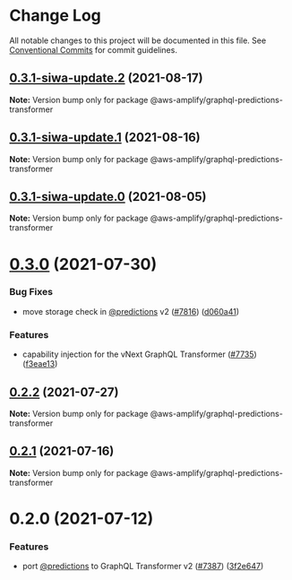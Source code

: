 # Change Log

All notable changes to this project will be documented in this file.
See [Conventional Commits](https://conventionalcommits.org) for commit guidelines.

## [0.3.1-siwa-update.2](https://github.com/aws-amplify/amplify-cli/compare/@aws-amplify/graphql-predictions-transformer@0.3.1-siwa-update.1...@aws-amplify/graphql-predictions-transformer@0.3.1-siwa-update.2) (2021-08-17)

**Note:** Version bump only for package @aws-amplify/graphql-predictions-transformer





## [0.3.1-siwa-update.1](https://github.com/aws-amplify/amplify-cli/compare/@aws-amplify/graphql-predictions-transformer@0.3.1-siwa-update.0...@aws-amplify/graphql-predictions-transformer@0.3.1-siwa-update.1) (2021-08-16)

**Note:** Version bump only for package @aws-amplify/graphql-predictions-transformer





## [0.3.1-siwa-update.0](https://github.com/aws-amplify/amplify-cli/compare/@aws-amplify/graphql-predictions-transformer@0.3.0...@aws-amplify/graphql-predictions-transformer@0.3.1-siwa-update.0) (2021-08-05)

**Note:** Version bump only for package @aws-amplify/graphql-predictions-transformer





# [0.3.0](https://github.com/aws-amplify/amplify-cli/compare/@aws-amplify/graphql-predictions-transformer@0.2.2...@aws-amplify/graphql-predictions-transformer@0.3.0) (2021-07-30)


### Bug Fixes

* move storage check in [@predictions](https://github.com/predictions) v2 ([#7816](https://github.com/aws-amplify/amplify-cli/issues/7816)) ([d060a41](https://github.com/aws-amplify/amplify-cli/commit/d060a41a4e24722735477f7a0b6b54b09e105f8f))


### Features

* capability injection for the vNext GraphQL Transformer ([#7735](https://github.com/aws-amplify/amplify-cli/issues/7735)) ([f3eae13](https://github.com/aws-amplify/amplify-cli/commit/f3eae13ab2848df398e26429abf985b756abcff2))





## [0.2.2](https://github.com/aws-amplify/amplify-cli/compare/@aws-amplify/graphql-predictions-transformer@0.2.1...@aws-amplify/graphql-predictions-transformer@0.2.2) (2021-07-27)

**Note:** Version bump only for package @aws-amplify/graphql-predictions-transformer





## [0.2.1](https://github.com/aws-amplify/amplify-cli/compare/@aws-amplify/graphql-predictions-transformer@0.2.0...@aws-amplify/graphql-predictions-transformer@0.2.1) (2021-07-16)

**Note:** Version bump only for package @aws-amplify/graphql-predictions-transformer





# 0.2.0 (2021-07-12)


### Features

* port [@predictions](https://github.com/predictions) to GraphQL Transformer v2 ([#7387](https://github.com/aws-amplify/amplify-cli/issues/7387)) ([3f2e647](https://github.com/aws-amplify/amplify-cli/commit/3f2e647b9dfe14aa5919b46f53342937dd0c7fa9))
